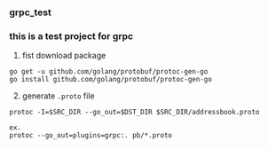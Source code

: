 ### grpc_test

### this is a test project for grpc

1.  fist download package

```
go get -u github.com/golang/protobuf/protoc-gen-go
go install github.com/golang/protobuf/protoc-gen-go
```
 
2. generate `.proto` file

```
protoc -I=$SRC_DIR --go_out=$DST_DIR $SRC_DIR/addressbook.proto

ex.
protoc --go_out=plugins=grpc:. pb/*.proto
 ```
